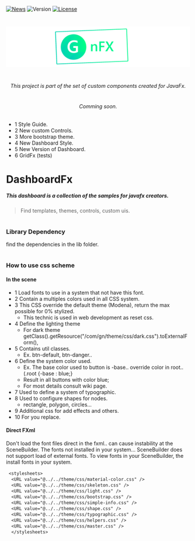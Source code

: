 
[![News](https://img.shields.io/badge/News-1-brightgreen.svg?style=for-the-badge)](http://gleidson28.blogspot.com)
![Version](https://img.shields.io/badge/Version-0.3.22-green.svg?style=for-the-badge)
[![License](https://img.shields.io/github/license/Gleidson28/GNCarousel.svg?style=for-the-badge)](https://github.com/Gleidson28/GNCarousel/blob/master/LICENSE) 


<h1></h1>

<p align="center">
  <img src="src/logo.png"  />
</p>


<h1></h1>
<h6 align="center"> This project is part of the set of custom components created for JavaFx. </h6>

<h1></h1>
<h6 align="center"> Comming soon. </h6>

* 1  Style Guide. 
* 2  New custom Controls.
* 3  More bootstrap theme.
* 4  New Dashboard Style.
* 5  New Version of Dashboard.
* 6  GridFx (tests)

<h1></h1>

<h1> DashboardFx </h1>


<h5> This dashboard is a collection of the samples for javafx creators.</h5>

> Find templates, themes, controls, custom uis.

<h1></h1>

<h3> Library Dependency</h3>
<p> find the dependencies in the lib folder.</p> 

<h1></h1>


<h3> How to use css scheme </h3>

<h4> In the scene </h4>

* 1  Load fonts to use in a system that not have this font. 
* 2  Contain a multiples colors used in all CSS system.
* 3  This CSS override the default theme (Modena), return the max possible for 0% stylized.
   - This technic is used in web development as reset css.
* 4  Define the lighting theme 
   - For dark theme getClass().getResource("/com/gn/theme/css/dark.css").toExternalForm(),
* 5  Contains util classes. 
   - Ex. btn-default, btn-danger..
* 6  Define the system color used.
    - Ex. The base color used to button is -base.. override color in root.. (.root {-base : blue;}
    - Result in all buttons with color blue;
    - For most details consult wiki page.
* 7  Used to define a system of typographic.
* 8  Used to configure shapes for nodes.
   - rectangle, polygon, circles...
* 9  Additional css for add effects and others.
* 10 For you replace.

<h4> Direct FXml </h4>

<p>Don't load the font files direct in the fxml.. can cause instability at the SceneBuilder. The fonts not installed in your system... SceneBuilder does not support load of external fonts. To view fonts in your SceneBuilder, the install fonts in your system.</p>
  
```html5
 <stylesheets>
  <URL value="@../../theme/css/material-color.css" />
  <URL value="@../../theme/css/skeleton.css" />
  <URL value="@../../theme/css/light.css" />
  <URL value="@../../theme/css/bootstrap.css" />
  <URL value="@../../theme/css/simple-info.css" />
  <URL value="@../../theme/css/shape.css" />
  <URL value="@../../theme/css/typographic.css" />
  <URL value="@../../theme/css/helpers.css" />
  <URL value="@../../theme/css/master.css" />
  </stylesheets>
```